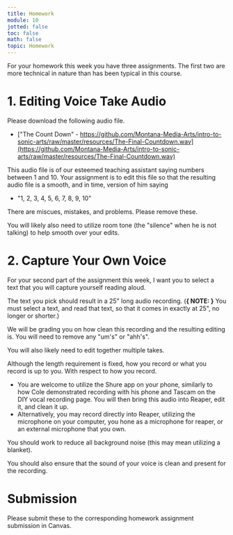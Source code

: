 ```yaml
---
title: Homework
module: 10
jotted: false
toc: false
math: false
topic: Homework
---
```


For your homework this week you have three assignments. The first two are more technical in nature than has been typical in this course.

# 1. Editing Voice Take Audio

Please download the following audio file.

- ["The Count Down" - https://github.com/Montana-Media-Arts/intro-to-sonic-arts/raw/master/resources/The-Final-Countdown.wav](https://github.com/Montana-Media-Arts/intro-to-sonic-arts/raw/master/resources/The-Final-Countdown.wav)

This audio file is of our esteemed teaching assistant saying numbers between 1 and 10. Your assignment is to edit this file so that the resulting audio file is a smooth, and in time, version of him saying

- "1, 2, 3, 4, 5, 6, 7, 8, 9, 10"

There are miscues, mistakes, and problems. Please remove these.

You will likely also need to utilize room tone (the "silence" when he is not talking) to help smooth over your edits.

# 2. Capture Your Own Voice

For your second part of the assignment this week, I want you to select a text that you will capture yourself reading aloud.

The text you pick should result in a 25" long audio recording. (**{ NOTE: }** You must select a text, and read that text, so that it comes in exactly at 25", no longer or shorter.)

We will be grading you on how clean this recording and the resulting editing is. You will need to remove any "um's" or "ahh's".

You will also likely need to edit together multiple takes.

Although the length requirement is fixed, how you record or what you record is up to you. With respect to how you record.

- You are welcome to utilize the Shure app on your phone, similarly to how Cole demonstrated recording with his phone and Tascam on the DIY vocal recording page. You will then bring this audio into Reaper, edit it, and clean it up.
- Alternatively, you may record directly into Reaper, utilizing the microphone on your computer, you hone as a microphone for reaper, or an external microphone that you own.

You should work to reduce all background noise (this may mean utilizing a blanket).

You should also ensure that the sound of your voice is clean and present for the recording.

# Submission

Please submit these to the corresponding homework assignment submission in Canvas. 
